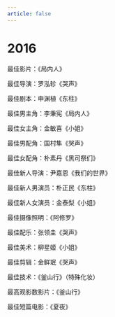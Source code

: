 ```yaml
---
article: false
---
```


# 2016

最佳影片：《局内人》

最佳导演：罗泓轸《哭声》

最佳剧本：申渊植《东柱》

最佳男主角：李秉宪《局内人》

最佳女主角：金敏喜《小姐》

最佳男配角：国村隼《哭声》

最佳女配角：朴素丹《黑司祭们》

最佳新人导演：尹嘉恩《我们的世界》

最佳新人男演员：朴正民《东柱》

最佳新人女演员：金泰梨《小姐》

最佳摄像照明：《阿修罗》

最佳配乐：张领圭《哭声》

最佳美术：柳星姬《小姐》

最佳剪辑：金鲜珉《哭声》

最佳技术：《釜山行》（特殊化妆）

最高观影数影片：《釜山行》

最佳短篇电影：《夏夜》